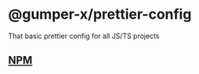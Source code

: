 # @gumper-x/prettier-config

That basic prettier config for all JS/TS projects 

## [NPM](https://www.npmjs.com/package/@gumper-x/prettier-config)